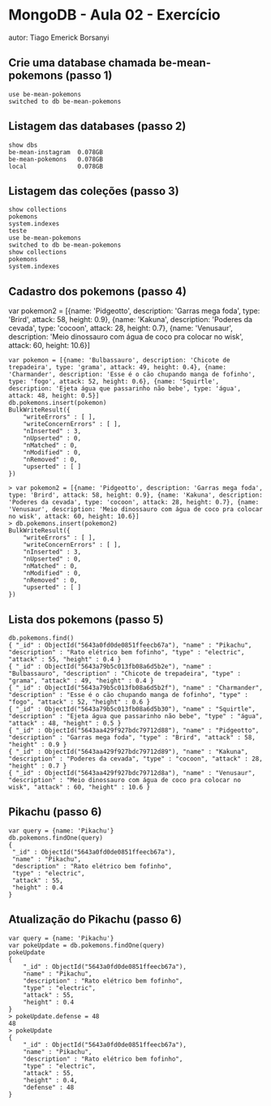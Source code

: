 # MongoDB - Aula 02 - Exercício
autor: Tiago Emerick Borsanyi

## Crie uma database chamada be-mean-pokemons (passo 1)

```
use be-mean-pokemons
switched to db be-mean-pokemons
```

## Listagem das databases (passo 2)

```
show dbs
be-mean-instagram  0.078GB
be-mean-pokemons   0.078GB
local              0.078GB
```

## Listagem das coleções (passo 3)

```
show collections
pokemons
system.indexes
teste
use be-mean-pokemons
switched to db be-mean-pokemons
show collections
pokemons
system.indexes
```

## Cadastro dos pokemons (passo 4)

var pokemon2 = [{name: 'Pidgeotto', description: 'Garras mega foda', type: 'Brird', attack: 58, height: 0.9}, {name: 'Kakuna', description: 'Poderes da cevada', type: 'cocoon', attack: 28, height: 0.7}, {name: 'Venusaur', description: 'Meio dinossauro com água de coco pra colocar no wisk', attack: 60, height: 10.6}]

```
var pokemon = [{name: 'Bulbassauro', description: 'Chicote de trepadeira', type: 'grama', attack: 49, height: 0.4}, {name: 'Charmander', description: 'Esse é o cão chupando manga de fofinho', type: 'fogo', attack: 52, height: 0.6}, {name: 'Squirtle', description: 'Ejeta água que passarinho não bebe', type: 'água', attack: 48, height: 0.5}]
db.pokemons.insert(pokemon)
BulkWriteResult({
	"writeErrors" : [ ],
	"writeConcernErrors" : [ ],
	"nInserted" : 3,
	"nUpserted" : 0,
	"nMatched" : 0,
	"nModified" : 0,
	"nRemoved" : 0,
	"upserted" : [ ]
})

> var pokemon2 = [{name: 'Pidgeotto', description: 'Garras mega foda', type: 'Brird', attack: 58, height: 0.9}, {name: 'Kakuna', description: 'Poderes da cevada', type: 'cocoon', attack: 28, height: 0.7}, {name: 'Venusaur', description: 'Meio dinossauro com água de coco pra colocar no wisk', attack: 60, height: 10.6}]
> db.pokemons.insert(pokemon2)
BulkWriteResult({
	"writeErrors" : [ ],
	"writeConcernErrors" : [ ],
	"nInserted" : 3,
	"nUpserted" : 0,
	"nMatched" : 0,
	"nModified" : 0,
	"nRemoved" : 0,
	"upserted" : [ ]
})
```

## Lista dos pokemons (passo 5)

```
db.pokemons.find()
{ "_id" : ObjectId("5643a0fd0de0851ffeecb67a"), "name" : "Pikachu", "description" : "Rato elétrico bem fofinho", "type" : "electric", "attack" : 55, "height" : 0.4 }
{ "_id" : ObjectId("5643a79b5c013fb08a6d5b2e"), "name" : "Bulbassauro", "description" : "Chicote de trepadeira", "type" : "grama", "attack" : 49, "height" : 0.4 }
{ "_id" : ObjectId("5643a79b5c013fb08a6d5b2f"), "name" : "Charmander", "description" : "Esse é o cão chupando manga de fofinho", "type" : "fogo", "attack" : 52, "height" : 0.6 }
{ "_id" : ObjectId("5643a79b5c013fb08a6d5b30"), "name" : "Squirtle", "description" : "Ejeta água que passarinho não bebe", "type" : "água", "attack" : 48, "height" : 0.5 }
{ "_id" : ObjectId("5643aa429f927bdc79712d88"), "name" : "Pidgeotto", "description" : "Garras mega foda", "type" : "Brird", "attack" : 58, "height" : 0.9 }
{ "_id" : ObjectId("5643aa429f927bdc79712d89"), "name" : "Kakuna", "description" : "Poderes da cevada", "type" : "cocoon", "attack" : 28, "height" : 0.7 }
{ "_id" : ObjectId("5643aa429f927bdc79712d8a"), "name" : "Venusaur", "description" : "Meio dinossauro com água de coco pra colocar no wisk", "attack" : 60, "height" : 10.6 }
```



## Pikachu (passo 6)

```
var query = {name: 'Pikachu'}
db.pokemons.findOne(query)
{
 "_id" : ObjectId("5643a0fd0de0851ffeecb67a"),
 "name" : "Pikachu",
 "description" : "Rato elétrico bem fofinho",
 "type" : "electric",
 "attack" : 55,
 "height" : 0.4
}
```



## Atualização do Pikachu (passo 6)

```
var query = {name: 'Pikachu'}
var pokeUpdate = db.pokemons.findOne(query)
pokeUpdate
{
	"_id" : ObjectId("5643a0fd0de0851ffeecb67a"),
	"name" : "Pikachu",
	"description" : "Rato elétrico bem fofinho",
	"type" : "electric",
	"attack" : 55,
	"height" : 0.4
}
> pokeUpdate.defense = 48
48
> pokeUpdate
{
	"_id" : ObjectId("5643a0fd0de0851ffeecb67a"),
	"name" : "Pikachu",
	"description" : "Rato elétrico bem fofinho",
	"type" : "electric",
	"attack" : 55,
	"height" : 0.4,
	"defense" : 48
}
```
